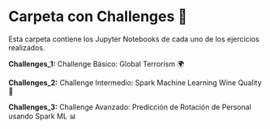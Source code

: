# Carpeta con Challenges 📁

Esta carpeta contiene los Jupyter Notebooks de cada uno de los ejercicios realizados.  

 __Challenges_1:__ Challenge Básico: Global Terrorism 🌍

__Challenges_2:__ Challenge Intermedio: Spark Machine Learning Wine Quality 🍷

__Challenges_3:__ Challenge Avanzado: Predicción de Rotación de Personal usando Spark ML 📊